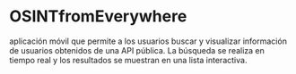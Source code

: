 # OSINTfromEverywhere
aplicación móvil que permite a los usuarios buscar y visualizar información de usuarios obtenidos de una API pública. La búsqueda se realiza en tiempo real y los resultados se muestran en una lista interactiva. 

